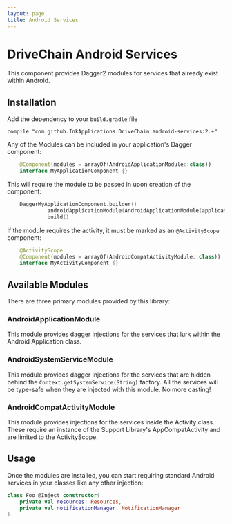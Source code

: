 ```yaml
---
layout: page
title: Android Services
---
```


DriveChain Android Services
===========================

This component provides Dagger2 modules for services that already exist
within Android.

Installation
------------

Add the dependency to your `build.gradle` file

    compile "com.github.InkApplications.DriveChain:android-services:2.+"

Any of the Modules can be included in your application's Dagger component:

```kotlin
    @Component(modules = arrayOf(AndroidApplicationModule::class))
    interface MyApplicationComponent {}
```

This will require the module to be passed in upon creation of the component:

```kotlin
    DaggerMyApplicationComponent.builder()
            .androidApplicationModule(AndroidApplicationModule(application))
            .build()
```

If the module requires the activity, it must be marked as an `@ActivityScope`
component:

```kotlin
    @ActivityScope
    @Component(modules = arrayOf(AndroidCompatActivityModule::class))
    interface MyActivityComponent {}
```

Available Modules
-----------------

There are three primary modules provided by this library:

### AndroidApplicationModule

This module provides dagger injections for the services that lurk within
the Android Application class.


### AndroidSystemServiceModule

This module provides dagger injections for the services that are hidden
behind the `Context.getSystemService(String)` factory. All the services
will be type-safe when they are injected with this module. No more casting!

### AndroidCompatActivityModule

This module provides injections for the services inside the Activity class.
These require an instance of the Support Library's AppCompatActivity and are
limited to the ActivityScope.

Usage
-----

Once the modules are installed, you can start requiring standard Android
services in your classes like any other injection:

```kotlin
class Foo @Inject constructor(
    private val resources: Resources,
    private val notificationManager: NotificationManager
)
```
